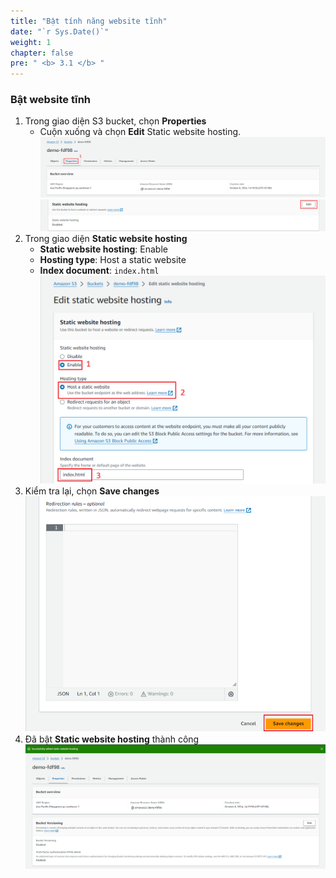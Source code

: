```yaml
---
title: "Bật tính năng website tĩnh"
date: "`r Sys.Date()`"
weight: 1
chapter: false
pre: " <b> 3.1 </b> "
---
```


### Bật website tĩnh
1. Trong giao diện S3 bucket, chọn **Properties**
   - Cuộn xuống và chọn **Edit** Static website hosting.
![upload-but-3](/images/upload-but-3.png) ![upload-but-4](/images/upload-but-4.png)
2. Trong giao diện **Static website hosting**
   - **Static website hosting**: Enable
   - **Hosting type**: Host a static website
   - **Index document**:  `index.html`
![index-1](/images/index-1.png)
1. Kiểm tra lại, chọn **Save changes**
![index-2](/images/index-2.png)
1. Đã bật **Static website hosting** thành công
![index-3](/images/index-3.png)
